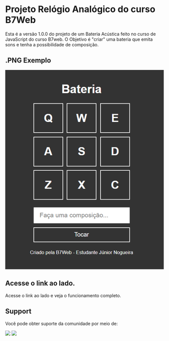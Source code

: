

# Projeto  Relógio Analógico do curso B7Web
Esta é a versão 1.0.0 do projeto de um Bateria Acústica feito no curso de JavaScript do curso  B7web. O Objetivo é "criar" uma bateria que emita sons e tenha a possibilidade de composição. 

## .PNG Exemplo
![snackbar](https://github.com/juniornsantos/bateria_musical/blob/main/Capturar.PNG)

## Acesse o link ao lado.
Acesse o link ao lado e veja o funcionamento completo.

## Support
Você pode obter suporte da comunidade por meio de:

<a href = "https://api.whatsapp.com/send?phone=5588998686890"><img src="https://img.shields.io/badge/WhatsApp-25D366?style=for-the-badge&logo=whatsapp&logoColor=white" target="_blank"></a>
<a href = "https://t.me/JuniorNogueira"><img src="https://img.shields.io/badge/Telegram-2CA5E0?style=for-the-badge&logo=telegram&logoColor=white" target="_blank"></a>